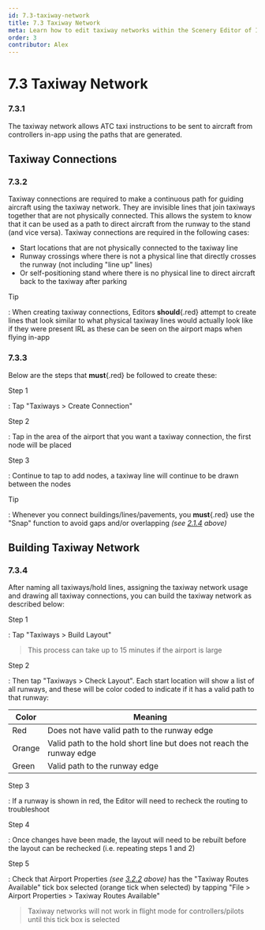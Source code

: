 ```yaml
---
id: 7.3-taxiway-network
title: 7.3 Taxiway Network
meta: Learn how to edit taxiway networks within the Scenery Editor of Infinite Flight.
order: 3
contributor: Alex
---
```




# 7.3 Taxiway Network

### 7.3.1

The taxiway network allows ATC taxi instructions to be sent to aircraft from controllers in-app using the paths that are generated.



## Taxiway Connections

### 7.3.2

Taxiway connections are required to make a continuous path for guiding aircraft using the taxiway network. They are invisible lines that join taxiways together that are not physically connected. This allows the system to know that it can be used as a path to direct aircraft from the runway to the stand (and vice versa). Taxiway connections are required in the following cases:



- Start locations that are not physically connected to the taxiway line
- Runway crossings where there is not a physical line that directly crosses the runway (not including "line up" lines)
- Or self-positioning stand where there is no physical line to direct aircraft back to the taxiway after parking



Tip

: When creating taxiway connections, Editors **should**{.red} attempt to create lines that look similar to what physical taxiway lines would actually look like if they were present IRL as these can be seen on the airport maps when flying in-app



### 7.3.3

Below are the steps that **must**{.red} be followed to create these:



Step 1

: Tap "Taxiways > Create Connection" 



Step 2

: Tap in the area of the airport that you want a taxiway connection, the first node will be placed



Step 3

: Continue to tap to add nodes, a taxiway line will continue to be drawn between the nodes



Tip

: Whenever you connect buildings/lines/pavements, you **must**{.red} use the "Snap" function to avoid gaps and/or overlapping *(see [2.1.4](/guide/scenery-editor-manual/2.-user-interface/2.1-editor-screen#2.1.4) above)*  



## Building Taxiway Network

### 7.3.4

After naming all taxiways/hold lines, assigning the taxiway network usage and drawing all taxiway connections, you can build the taxiway network as described below:



Step 1

: Tap "Taxiways > Build Layout"



> This process can take up to 15 minutes if the airport is large



Step 2

: Then tap "Taxiways > Check Layout". Each start location will show a list of all runways, and these will be color coded to indicate if it has a valid path to that runway: 

| Color  | Meaning                                                      |
| ------ | ------------------------------------------------------------ |
| Red    | Does not have valid path to the runway edge                  |
| Orange | Valid path to the hold short line but does not reach the runway edge |
| Green  | Valid path to the runway edge                                |



Step 3

: If a runway is shown in red, the Editor will need to recheck the routing to troubleshoot



Step 4

: Once changes have been made, the layout will need to be rebuilt before the layout can be rechecked (i.e. repeating steps 1 and 2)



Step 5

: Check that Airport Properties *(see [3.2.2](/guide/scenery-editor-manual/3.-getting-started/3.2-airport-properties#3.2.2) above)* has the "Taxiway Routes Available" tick box selected (orange tick when selected) by tapping "File > Airport Properties > Taxiway Routes Available"



> Taxiway networks will not work in flight mode for controllers/pilots until this tick box is selected

